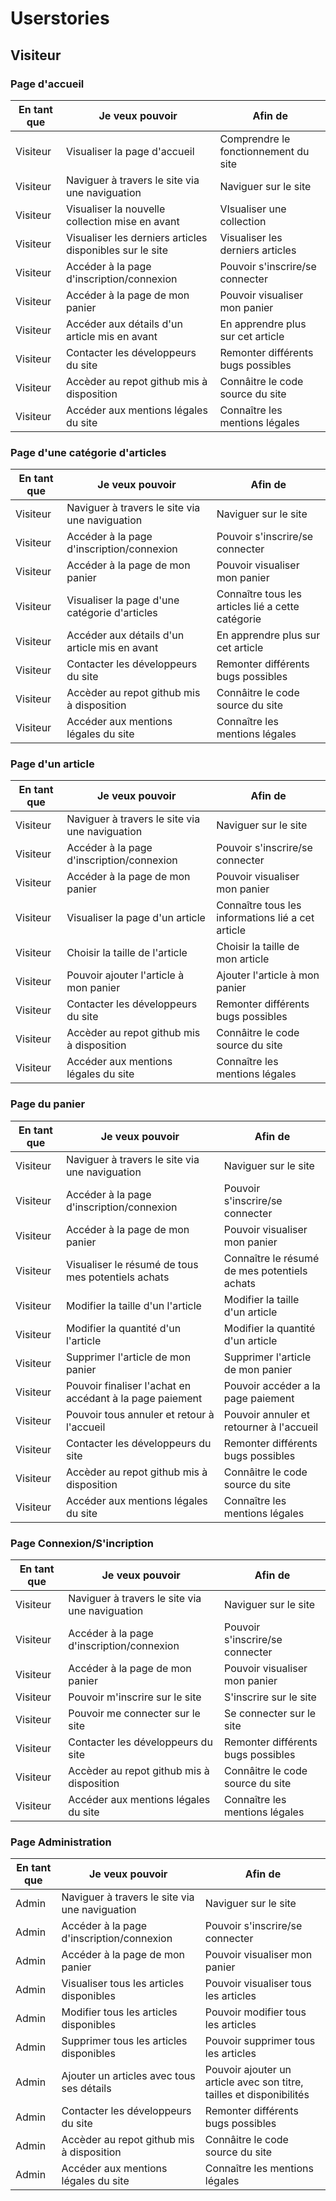 # Userstories

## Visiteur

### Page d'accueil
|En tant que|Je veux pouvoir|Afin de|
|---|---|---|
|Visiteur|Visualiser la page d'accueil|Comprendre le fonctionnement du site|
|Visiteur|Naviguer à travers le site via une naviguation|Naviguer sur le site|
|Visiteur|Visualiser la nouvelle collection mise en avant|VIsualiser une collection|
|Visiteur|Visualiser les derniers articles disponibles sur le site|Visualiser les derniers articles|
|Visiteur|Accéder à la page d'inscription/connexion|Pouvoir s'inscrire/se connecter|
|Visiteur|Accéder à la page de mon panier|Pouvoir visualiser mon panier|
|Visiteur|Accéder aux détails d'un article mis en avant|En apprendre plus sur cet article|
|Visiteur|Contacter les développeurs du site|Remonter différents bugs possibles|
|Visiteur|Accèder au repot github mis à disposition|Connâitre le code source du site|
|Visiteur|Accéder aux mentions légales du site|Connaître les mentions légales|

### Page d'une catégorie d'articles
|En tant que|Je veux pouvoir|Afin de|
|---|---|---|
|Visiteur|Naviguer à travers le site via une naviguation|Naviguer sur le site|
|Visiteur|Accéder à la page d'inscription/connexion|Pouvoir s'inscrire/se connecter|
|Visiteur|Accéder à la page de mon panier|Pouvoir visualiser mon panier|
|Visiteur|Visualiser la page d'une catégorie d'articles|Connaître tous les articles lié a cette catégorie|
|Visiteur|Accéder aux détails d'un article mis en avant|En apprendre plus sur cet article|
|Visiteur|Contacter les développeurs du site|Remonter différents bugs possibles|
|Visiteur|Accèder au repot github mis à disposition|Connâitre le code source du site|
|Visiteur|Accéder aux mentions légales du site|Connaître les mentions légales|

### Page d'un article
|En tant que|Je veux pouvoir|Afin de|
|---|---|---|
|Visiteur|Naviguer à travers le site via une naviguation|Naviguer sur le site|
|Visiteur|Accéder à la page d'inscription/connexion|Pouvoir s'inscrire/se connecter|
|Visiteur|Accéder à la page de mon panier|Pouvoir visualiser mon panier|
|Visiteur|Visualiser la page d'un article|Connaître tous les informations lié a cet article|
|Visiteur|Choisir la taille de l'article|Choisir la taille de mon article|
|Visiteur|Pouvoir ajouter l'article à mon panier|Ajouter l'article à mon panier|
|Visiteur|Contacter les développeurs du site|Remonter différents bugs possibles|
|Visiteur|Accèder au repot github mis à disposition|Connâitre le code source du site|
|Visiteur|Accéder aux mentions légales du site|Connaître les mentions légales|

### Page du panier
|En tant que|Je veux pouvoir|Afin de|
|---|---|---|
|Visiteur|Naviguer à travers le site via une naviguation|Naviguer sur le site|
|Visiteur|Accéder à la page d'inscription/connexion|Pouvoir s'inscrire/se connecter|
|Visiteur|Accéder à la page de mon panier|Pouvoir visualiser mon panier|
|Visiteur|Visualiser le résumé de tous mes potentiels achats|Connaître le résumé de mes potentiels achats|
|Visiteur|Modifier la taille d'un l'article|Modifier la taille d'un article|
|Visiteur|Modifier la quantité d'un l'article|Modifier la quantité d'un article|
|Visiteur|Supprimer l'article de mon panier|Supprimer l'article de mon panier|
|Visiteur|Pouvoir finaliser l'achat en accédant à la page paiement|Pouvoir accéder a la page paiement|
|Visiteur|Pouvoir tous annuler et retour à l'accueil|Pouvoir annuler et retourner à l'accueil|
|Visiteur|Contacter les développeurs du site|Remonter différents bugs possibles|
|Visiteur|Accèder au repot github mis à disposition|Connâitre le code source du site|
|Visiteur|Accéder aux mentions légales du site|Connaître les mentions légales|

### Page Connexion/S'incription
|En tant que|Je veux pouvoir|Afin de|
|---|---|---|
|Visiteur|Naviguer à travers le site via une naviguation|Naviguer sur le site|
|Visiteur|Accéder à la page d'inscription/connexion|Pouvoir s'inscrire/se connecter|
|Visiteur|Accéder à la page de mon panier|Pouvoir visualiser mon panier|
|Visiteur|Pouvoir m'inscrire sur le site|S'inscrire sur le site|
|Visiteur|Pouvoir me connecter sur le site|Se connecter sur le site|
|Visiteur|Contacter les développeurs du site|Remonter différents bugs possibles|
|Visiteur|Accèder au repot github mis à disposition|Connâitre le code source du site|
|Visiteur|Accéder aux mentions légales du site|Connaître les mentions légales|

### Page Administration
|En tant que|Je veux pouvoir|Afin de|
|---|---|---|
|Admin|Naviguer à travers le site via une naviguation|Naviguer sur le site|
|Admin|Accéder à la page d'inscription/connexion|Pouvoir s'inscrire/se connecter|
|Admin|Accéder à la page de mon panier|Pouvoir visualiser mon panier|
|Admin|Visualiser tous les articles disponibles|Pouvoir visualiser tous les articles|
|Admin|Modifier tous les articles disponibles|Pouvoir modifier tous les articles|
|Admin|Supprimer tous les articles disponibles|Pouvoir supprimer tous les articles|
|Admin|Ajouter un articles avec tous ses détails|Pouvoir ajouter un article avec son titre, tailles et disponibilités|
|Admin|Contacter les développeurs du site|Remonter différents bugs possibles|
|Admin|Accèder au repot github mis à disposition|Connâitre le code source du site|
|Admin|Accéder aux mentions légales du site|Connaître les mentions légales|